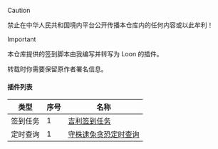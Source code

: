 > [!CAUTION]
> 禁止在中华人民共和国境内平台公开传播本仓库内的任何内容或以此牟利！

> [!IMPORTANT]
> 本仓库提供的签到脚本由我编写并转写为 Loon 的插件。
> 
> 转载时你需要保留原作者署名信息。



#### 插件列表


| 类型       | 序号 | 名称            |
|------------|------|-----------------|
|  签到任务  | 1    | [吉利签到任务](https://www.nsloon.com/openloon/import?plugin=https://raw.githubusercontent.com/i-Fyn/bsnx/main/plugin/geely.plugin) |
|  定时查询  | 1    | [守株逮兔贪恐定时查询](https://www.nsloon.com/openloon/import?plugin=https://raw.githubusercontent.com/i-Fyn/bsnx/main/plugin/FearandGreedIndexCheck.plugin) |
